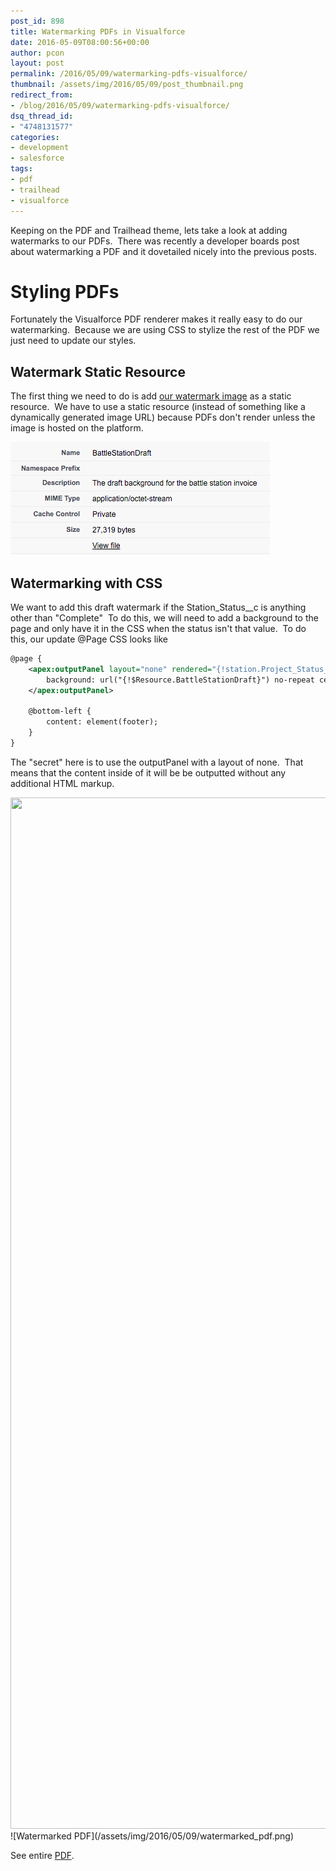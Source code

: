 ```yaml
---
post_id: 898
title: Watermarking PDFs in Visualforce
date: 2016-05-09T08:00:56+00:00
author: pcon
layout: post
permalink: /2016/05/09/watermarking-pdfs-visualforce/
thumbnail: /assets/img/2016/05/09/post_thumbnail.png
redirect_from:
- /blog/2016/05/09/watermarking-pdfs-visualforce/
dsq_thread_id:
- "4748131577"
categories:
- development
- salesforce
tags:
- pdf
- trailhead
- visualforce
---
```

Keeping on the PDF and Trailhead theme, lets take a look at adding watermarks to our PDFs.  There was recently a developer boards post about watermarking a PDF and it dovetailed nicely into the previous posts.

<!--more-->

# Styling PDFs

Fortunately the Visualforce PDF renderer makes it really easy to do our watermarking.  Because we are using CSS to stylize the rest of the PDF we just need to update our styles.

## Watermark Static Resource

The first thing we need to do is add [our watermark image](/assets/img/2016/05/09/watermark.png) as a static resource.  We have to use a static resource (instead of something like a dynamically generated image URL) because PDFs don't render unless the image is hosted on the platform.

![Watermark static resource](/assets/img/2016/05/09/static_resource.png)

## Watermarking with CSS

We want to add this draft watermark if the Station\_Status\__c is anything other than "Complete"  To do this, we will need to add a background to the page and only have it in the CSS when the status isn't that value.  To do this, our update @Page CSS looks like

```xml
@page {
    <apex:outputPanel layout="none" rendered="{!station.Project_Status__c != 'Complete'}">
        background: url("{!$Resource.BattleStationDraft}") no-repeat center center;
    </apex:outputPanel>

    @bottom-left {
        content: element(footer);
    }
}
```

The "secret" here is to use the outputPanel with a layout of none.  That means that the content inside of it will be be outputted without any additional HTML markup.

<img class="alignnone" src="" alt="" width="1275" height="1650" />
![Watermarked PDF](/assets/img/2016/05/09/watermarked_pdf.png)

See entire [PDF](/assets/img/2016/05/09/watermarked_pdf.pdf).